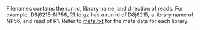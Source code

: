 Filenames contains the run id, library name, and direction of reads. For example, D8j6215-NP56_R1.fq.gz has a run id of D8j6215, a library name of NP56, and read of R1. Refer to [meta.txt](../../data/meta.txt) for the meta data for each library.